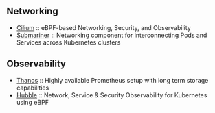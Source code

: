 ## Networking

* [Cilium](https://github.com/cilium/cilium) ::  eBPF-based Networking, Security, and Observability
* [Submariner](https://submariner.io) :: Networking component for interconnecting Pods and Services across Kubernetes clusters


## Observability

* [Thanos](https://thanos.io/) ::  Highly available Prometheus setup with long term storage capabilities
* [Hubble](https://github.com/cilium/hubble) :: Network, Service & Security Observability for Kubernetes using eBPF
